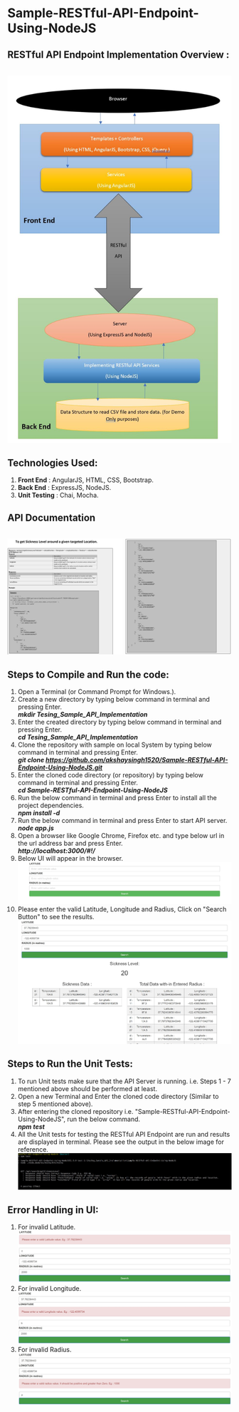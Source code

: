 # Sample-RESTful-API-Endpoint-Using-NodeJS

## RESTful API Endpoint Implementation Overview :
<br/>![Alt text](./Images/APIOverView.JPG?raw=true "API Overview")

## Technologies Used:
1. **Front End** : AngularJS, HTML, CSS, Bootstrap.
1. **Back End** : ExpressJS, NodeJS.
1. **Unit Testing** : Chai, Mocha.

## API Documentation
<br/>![Alt text](./Images/APIDocumentation.JPG?raw=true "API Documentation")

## Steps to Compile and Run the code:
1. Open a Terminal (or Command Prompt for Windows.).
1. Create a new directory by typing below command in terminal and pressing Enter.<br/>**_mkdir Tesing_Sample_API_Implementation_**
1. Enter the created directory by typing below command in terminal and pressing Enter.<br/>**_cd Tesing_Sample_API_Implementation_**
1. Clone the repository with sample on local System by typing below command in terminal and pressing Enter.<br/>**_git clone https://github.com/akshaysingh1520/Sample-RESTful-API-Endpoint-Using-NodeJS.git_**
1. Enter the cloned code directory (or repository) by typing below command in terminal and pressing Enter.<br/>**_cd Sample-RESTful-API-Endpoint-Using-NodeJS_**
1. Run the below command in terminal and press Enter to install all the project dependencies.<br/>**_npm install -d_**
1. Run the below command in terminal and press Enter to start API server.<br/>**_node app.js_**
1. Open a browser like Google Chrome, Firefox etc. and type below url in the url address bar and press Enter.<br/>**_http://localhost:3000/#!/_**
1. Below UI will appear in the browser.<br/> ![Alt text](./Images/HomeScreen.jpg?raw=true "Home Screen")
1. Please enter the valid Latitude, Longitude and Radius, Click on "Search Button" to see the results.<br/> ![Alt text](./Images/HomeScreenResults.JPG?raw=true "Results")

## Steps to Run the Unit Tests:

1. To run Unit tests make sure that the API Server is running. i.e. Steps 1 - 7 mentioned above should be performed at least.
1. Open a new Terminal and Enter the cloned code directory (Similar to step 5 mentioned above).
1. After entering the cloned repository i.e. "Sample-RESTful-API-Endpoint-Using-NodeJS", run the below command.<br />**_npm test_**
1. All the Unit tests for testing the RESTful API Endpoint are run and results are displayed in terminal.
Please see the output in the below image for reference.<br/> ![Alt text](./Images/UnitTestsResults.JPG?raw=true "Unit Test Results")

## Error Handling in UI:

1. For invalid Latitude.
<br/>![Alt text](./Images/invalidLatitude.JPG?raw=true "Invalid Latitude.")
1. For invalid Longitude.
<br/>![Alt text](./Images/invalidLongitude.JPG?raw=true "Invalid Longitude.")
1. For invalid Radius.
<br/>![Alt text](./Images/invalidRadius.JPG?raw=true "Invalid Radius.")